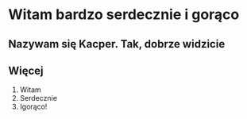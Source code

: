 
# Witam bardzo serdecznie i gorąco

Nazywam się Kacper.
Tak, dobrze widzicie
---

## Więcej

1. Witam
2. Serdecznie
3. Igorąco!
